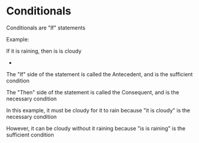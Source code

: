 # Conditionals

Conditionals are "If" statements

Example:

If it is raining, then is is cloudy

-

The "If" side of the statement is called the Antecedent, and is the sufficient condition

The "Then" side of the statement is called the Consequent, and is the necessary condition

In this example, it must be cloudy for it to rain because "it is cloudy" is the necessary condition

However, it can be cloudy without it raining because "is is raining" is the sufficient condition
